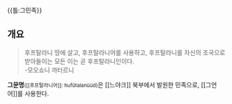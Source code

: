 {{틀:그민족}}

## 개요
> 후프탈라니 땅에 살고, 후프탈라니어를 사용하고, 후프탈라니를 자신의 조국으로 받아들이는 모든 이는 곧 후프탈라니인이다.  
> -모오쇼니 까터르니

**그문명**<small>([[후프탈라니어]]: hufūtalanüüd)</small>은 [[느야크]] 북부에서 발원한 민족으로, [[그언어]]를 사용한다.
